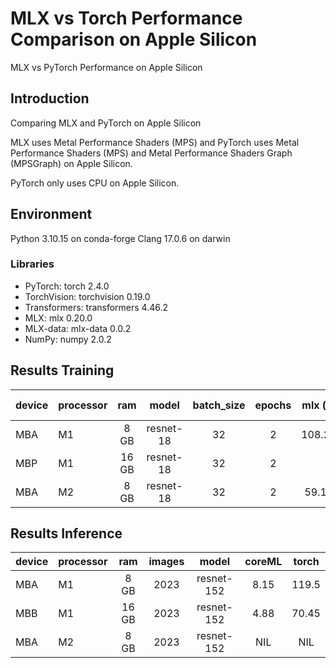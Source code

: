 # MLX vs Torch Performance Comparison on Apple Silicon
MLX vs PyTorch Performance on Apple Silicon

## Introduction

Comparing MLX and PyTorch on Apple Silicon

MLX uses Metal Performance Shaders (MPS) and PyTorch uses Metal Performance Shaders (MPS) and Metal Performance Shaders Graph (MPSGraph) on Apple Silicon.

PyTorch only uses CPU on Apple Silicon.

## Environment
Python 3.10.15 on conda-forge
Clang 17.0.6 on darwin

### Libraries
- PyTorch: torch 2.4.0
- TorchVision: torchvision 0.19.0
- Transformers: transformers 4.46.2
- MLX: mlx 0.20.0
- MLX-data: mlx-data 0.0.2
- NumPy: numpy 2.0.2

## Results Training
| device | processor | ram  | model     | batch_size | epochs | mlx (s) | torch (s) |
|:-------|:----------|:----:|:---------:|:----------:|:------:|:-------:|:---------:|
| MBA    | M1        | 8 GB | resnet-18 | 32         | 2      | 108.29  | 1176.04   |
| MBP    | M1        |16 GB | resnet-18 | 32         | 2      |         |           |
| MBA    | M2        | 8 GB | resnet-18 | 32         | 2      | 59.11   | 1036.72   |

## Results Inference
| device | processor | ram  |  images  |   model   |  coreML    | torch  |
|:-------|:----------|:----:|:--------:|:---------:|:----------:|:------:|
| MBA    | M1        | 8 GB | 2023     | resnet-152| 8.15       | 119.5  |
| MBB    | M1        |16 GB | 2023     | resnet-152| 4.88       | 70.45  |
| MBA    | M2        | 8 GB | 2023     | resnet-152| NIL        | NIL    | 